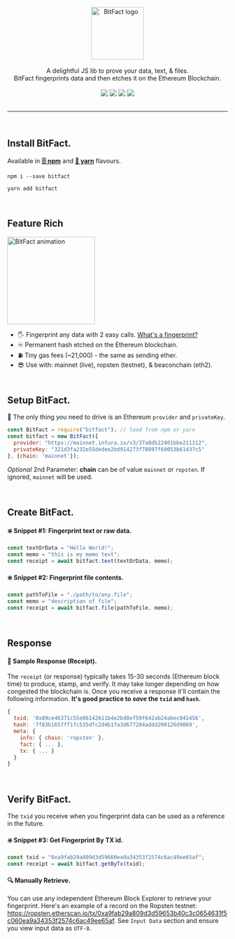 <p align="center">
<img src="https://raw.githubusercontent.com/zachalam/BitFact/master/readme/logo.png" alt="BitFact logo" title="BitFact" align="center" height="120" />
<br /><br />
A delightful JS lib to prove your data, text, & files. 
<br />
BitFact fingerprints data and then etches it on the Ethereum Blockchain.
<br /><br />
<img src="https://img.shields.io/github/issues/zachalam/BitFact" />
<img src="https://img.shields.io/github/license/zachalam/BitFact" />
<img src="https://img.shields.io/npm/v/bitfact" />
<img src="https://img.shields.io/bundlephobia/minzip/bitfact" />
<br /><br />
</p>

---
<br />

## Install BitFact.
Available in **[🗄️ npm](https://www.npmjs.com/package/bitfact)** and **[🧶 yarn](https://yarnpkg.com/package/bitfact)** flavours.
```
npm i --save bitfact
```
```
yarn add bitfact
```

<br />

## Feature Rich
<img src="https://github.com/zachalam/BitFact/blob/master/readme/features.png?raw=true" alt="BitFact animation" title="BitFact About" height="200" align="center" />

- 🖐️ Fingerprint any data with 2 easy calls. [What's a fingerprint?](https://en.wikipedia.org/wiki/Fingerprint_(computing))
- ♾️ Permanent hash etched on the Ethereum blockchain.
- ⛽ Tiny gas fees (~21,000) - the same as sending ether.
- 😎 Use with: mainnet (live), ropsten (testnet), & beaconchain (eth2).

<br />

## Setup BitFact.
🚗 The only thing you need to drive is an Ethereum `provider` and `privateKey`. 
```javascript
const BitFact = require("bitfact"); // load from npm or yarn
const bitfact = new BitFact({ 
  provider: "https://mainnet.infura.io/v3/37a0db22401bbe211112",
  privateKey: "321d3fa232e55dedee2bd914273f78897f69053b61437c5"
}, {chain: 'mainnet'});
```
*Optional* 2nd Parameter: **chain** can be of value `mainnet` or `ropsten`. If ignored, `mainnet` will be used.

<br />

## Create BitFact.
#### ❇️ Snippet #1: Fingerprint text or raw data.
```javascript
const textOrData = "Hello World!";
const memo = "this is my memo text";
const receipt = await bitfact.text(textOrData, memo);
```

#### ❇️ Snippet #2: Fingerprint file contents.
```javascript
const pathToFile = "./path/to/any.file";
const memo = "description of file";
const receipt = await bitfact.file(pathToFile, memo);
```

<br />

## Response

#### 🧾 Sample Response (Receipt).
The `receipt` (or response) typically takes 15-30 seconds (Ethereum block time) to produce, stamp, and verify. It may take longer depending on how congested the blockchain is. Once you receive a response it'll contain the following information. **It's good practice to _save_ the `txid` and `hash`.**
```javascript
{
  txid: '0x89ce46371c55e86142611b4e2bd8ef59f642ab24abec041456',
  hash: '7f83b1657ff1fc535dfc2d4b1fa3d677284addd200126d9069',
  meta: {
    info: { chain: 'ropsten' },
    fact: { ... },
    tx: { ... }
  }
}
```

<br />

## Verify BitFact.
The `txid` you receive when you fingerprint data can be used as a reference in the future.

#### ❇️ Snippet #3: Get Fingerprint By TX id.
```javascript
const txid = "0xa9fab29a809d3d59660ea9a34353f2574c6ac49ee65af";
const receipt = await bitfact.getByTx(txid);
```
#### 🔍 Manually Retrieve.
You can use any independent Ethereum Block Explorer to retrieve your fingerprint. Here's an example of a record on the Ropsten testnet: https://ropsten.etherscan.io/tx/0xa9fab29a809d3d59653b40c3c0654631f5c060ea9a34353f2574c6ac49ee65af. See `Input Data` section and ensure you view input data as `UTF-8`.
